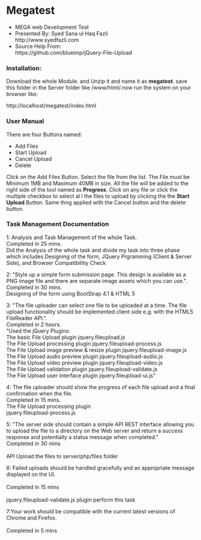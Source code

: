 # Megatest
<ul>
	<li>MEGA web Development Test</li>
	<li>Presented By: Syed Sana ul Haq Fazli<br />
	http://www.syedfazli.com</li>
 	<li>Source Help From:<br />
	https://github.com/blueimp/jQuery-File-Upload</li>
</ul>

<h3>Installation:</h3>
Download the whole Module. and Unzip it and name it as <strong>megatest</strong>. save this folder in the Server folder like /www/html/.now run the system on your browser like: 
<p>http://localhost/megatest/index.html</p>

<h3>User Manual</h3>
There are four Buttons named:
<ul>
	<li>Add Files</li>
	<li>Start Upload</li>
	<li>Cancel Upload</li>
	<li>Delete</li>
</ul>
<p>Click on the Add Files Button. Select the file from the list. The File must be Minimum 1MB and Maximum 40MB in size. All the file will be added to the right side of the tool named as <strong>Progress</strong>. Click on any file or click the multiple checkbox to select al l the files to upload by clicking the the <strong>Start Upload</strong> Button. Same thng applied with the Cancel button and the delete button.</p>
	
<h3>Task Management Documentation</h3>
1: Analysis and Task Management of the whole Task. 
<br />Completed in 25 mins. 
<br />Did the Analysis of the whole task and divide my task into three phase which includes Designing of the form, JQuery Prgramming (Client & Server Side), and Browser Compatibilitiy Check 	

2: "Style up a simple form submission page. This design is available as a PNG image file and there are separate image assets which you can use.". 
<br />Completed in 30 mins. 
<br />Designing of the form using BootStrap 4.1 & HTML 5
			
3: "The file uploader can select one file to be uploaded at a time. The file upload functionality should be
implemented client side e.g. with the HTML5 FileReader API.". 
<br />Completed in 2 hours.
<br />
"Used the jQuery Plugins: 
<br /> The basic File Upload plugin 
jquery.fileupload.js
<br />The File Upload processing plugin
jquery.fileupload-process.js
<br />The File Upload image preview & resize plugin 
jquery.fileupload-image.js
<br /> The File Upload audio preview plugin 
jquery.fileupload-audio.js
<br />The File Upload video preview plugin
jquery.fileupload-video.js
<br />The File Upload validation plugin 
jquery.fileupload-validate.js
<br />The File Upload user interface plugin
jquery.fileupload-ui.js"
			
4: The file uploader should show the progress of each file upload and a final confirmation when the file. 
<br />Completed in 15 mins.	
<br />The File Upload processing plugin
<br />jquery.fileupload-process.js
			
5: "The server side should contain a simple API REST interface allowing you to upload the file to a
directory on the Web server and return a success response and potentially a status message when
completed."	
<br />Completed in 30 mins	
<br />API Upload the files to server/php/files folder
			
			
6: Failed uploads should be handled gracefully and an appropriate message displayed on the UI.	
<br/>Completed in 15 mins	
<br/>jquery.fileupload-validate.js plugin perform this task

7:Your work should be compatible with the current latest versions of Chrome and Firefox.	
<br />Completed in 5 mins	



